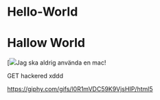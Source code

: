 # Hello-World
<h1>Hallow World</h1>
[<img src= "https://giphy.com/gifs/l0R1mVDC59K9VjsHIP/html5"

<h1>Jag ska aldrig använda en mac!</h1>

GET hackered xddd

https://giphy.com/gifs/l0R1mVDC59K9VjsHIP/html5
